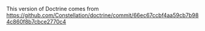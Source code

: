 This version of Doctrine comes from https://github.com/Constellation/doctrine/commit/66ec67ccbf4aa59cb7b984c860f8b7cbce2770c4
